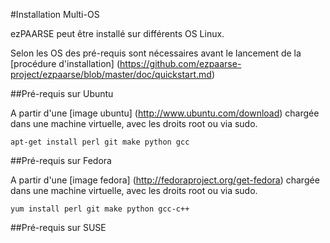#Installation Multi-OS

ezPAARSE peut être installé sur différents OS Linux.

Selon les OS des pré-requis sont nécessaires avant le lancement de la [procédure d'installation] (https://github.com/ezpaarse-project/ezpaarse/blob/master/doc/quickstart.md)

##Pré-requis sur Ubuntu

A partir d'une [image ubuntu] (http://www.ubuntu.com/download) chargée dans une machine virtuelle, avec les droits root ou via sudo.

```
apt-get install perl git make python gcc
```

##Pré-requis sur Fedora

A partir d'une [image fedora] (http://fedoraproject.org/get-fedora) chargée dans une machine virtuelle, avec les droits root ou via sudo.

```
yum install perl git make python gcc-c++
```

##Pré-requis sur SUSE

